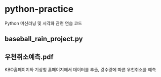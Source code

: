# python-practice
Python 머신러닝 및 시각화 관련 연습 코드

## baseball_rain_project.py
## 우천취소예측.pdf
KBO홈페이지와 기상청 홈페이지에서 데이터를 추출, 강수량에 따른 우천취소를 예측
